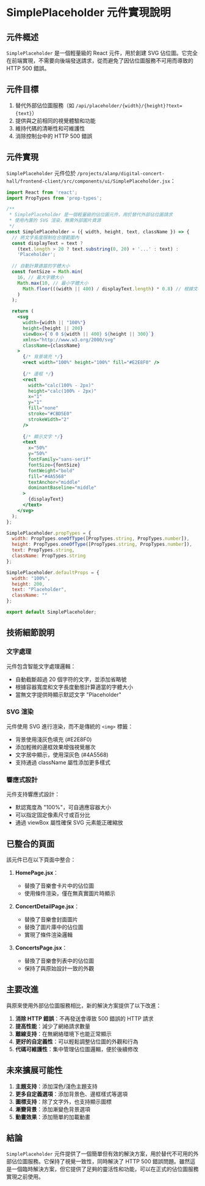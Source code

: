 # SimplePlaceholder 元件實現說明

## 元件概述

`SimplePlaceholder` 是一個輕量級的 React 元件，用於創建 SVG 佔位圖。它完全在前端實現，不需要向後端發送請求，從而避免了因佔位圖服務不可用而導致的 HTTP 500 錯誤。

## 元件目標

1. 替代外部佔位圖服務（如 `/api/placeholder/{width}/{height}?text={text}`）
2. 提供與之前相同的視覺體驗和功能
3. 維持代碼的清晰性和可維護性
4. 消除控制台中的 HTTP 500 錯誤

## 元件實現

`SimplePlaceholder` 元件位於 `/projects/alanp/digital-concert-hall/frontend-client/src/components/ui/SimplePlaceholder.jsx`：

```jsx
import React from 'react';
import PropTypes from 'prop-types';

/**
 * SimplePlaceholder 是一個輕量級的佔位圖元件，用於替代外部佔位圖請求
 * 使用內置的 SVG 渲染，無需外部圖片資源
 */
const SimplePlaceholder = ({ width, height, text, className }) => {
  // 將文字長度限制在合理範圍內
  const displayText = text ? 
    (text.length > 20 ? text.substring(0, 20) + '...' : text) : 
    'Placeholder';
  
  // 自動計算適當的字體大小
  const fontSize = Math.min(
    16, // 最大字體大小
    Math.max(10, // 最小字體大小
      Math.floor(((width || 400) / displayText.length) * 0.8) // 根據文字長度和容器寬度計算
    )
  );

  return (
    <svg
      width={width || "100%"}
      height={height || 200}
      viewBox={`0 0 ${width || 400} ${height || 300}`}
      xmlns="http://www.w3.org/2000/svg"
      className={className}
    >
      {/* 背景填充 */}
      <rect width="100%" height="100%" fill="#E2E8F0" />
      
      {/* 邊框 */}
      <rect 
        width="calc(100% - 2px)" 
        height="calc(100% - 2px)" 
        x="1" 
        y="1" 
        fill="none" 
        stroke="#CBD5E0" 
        strokeWidth="2" 
      />
      
      {/* 顯示文字 */}
      <text
        x="50%"
        y="50%"
        fontFamily="sans-serif"
        fontSize={fontSize}
        fontWeight="bold"
        fill="#4A5568"
        textAnchor="middle"
        dominantBaseline="middle"
      >
        {displayText}
      </text>
    </svg>
  );
};

SimplePlaceholder.propTypes = {
  width: PropTypes.oneOfType([PropTypes.string, PropTypes.number]),
  height: PropTypes.oneOfType([PropTypes.string, PropTypes.number]),
  text: PropTypes.string,
  className: PropTypes.string
};

SimplePlaceholder.defaultProps = {
  width: "100%",
  height: 200,
  text: "Placeholder",
  className: ""
};

export default SimplePlaceholder;
```

## 技術細節說明

### 文字處理

元件包含智能文字處理邏輯：
- 自動截斷超過 20 個字符的文字，並添加省略號
- 根據容器寬度和文字長度動態計算適當的字體大小
- 當無文字提供時顯示默認文字 "Placeholder"

### SVG 渲染

元件使用 SVG 進行渲染，而不是傳統的 `<img>` 標籤：
- 背景使用淺灰色填充 (#E2E8F0)
- 添加輕微的邊框效果增強視覺層次
- 文字居中顯示，使用深灰色 (#4A5568)
- 支持通過 className 屬性添加更多樣式

### 響應式設計

元件支持響應式設計：
- 默認寬度為 "100%"，可自適應容器大小
- 可以指定固定像素尺寸或百分比
- 通過 viewBox 屬性確保 SVG 元素能正確縮放

## 已整合的頁面

該元件已在以下頁面中整合：

1. **HomePage.jsx**：
   - 替換了音樂會卡片中的佔位圖
   - 使用條件渲染，僅在無真實圖片時顯示

2. **ConcertDetailPage.jsx**：
   - 替換了音樂會封面圖片
   - 替換了圖片庫中的佔位圖
   - 實現了條件渲染邏輯

3. **ConcertsPage.jsx**：
   - 替換了音樂會列表中的佔位圖
   - 保持了與原始設計一致的外觀

## 主要改進

與原來使用外部佔位圖服務相比，新的解決方案提供了以下改進：

1. **消除 HTTP 錯誤**：不再發送會導致 500 錯誤的 HTTP 請求
2. **提高性能**：減少了網絡請求數量
3. **離線支持**：在無網絡環境下也能正常顯示
4. **更好的自定義性**：可以輕鬆調整佔位圖的外觀和行為
5. **代碼可維護性**：集中管理佔位圖邏輯，便於後續修改

## 未來擴展可能性

1. **主題支持**：添加深色/淺色主題支持
2. **更多自定義選項**：添加背景色、邊框樣式等選項
3. **圖標支持**：除了文字外，也支持顯示圖標
4. **漸變背景**：添加漸變色背景選項
5. **動畫效果**：添加簡單的加載動畫

## 結論

`SimplePlaceholder` 元件提供了一個簡單但有效的解決方案，用於替代不可用的外部佔位圖服務。它保持了視覺一致性，同時解決了 HTTP 500 錯誤問題。雖然這是一個臨時解決方案，但它提供了足夠的靈活性和功能，可以在正式的佔位圖服務實現之前使用。
